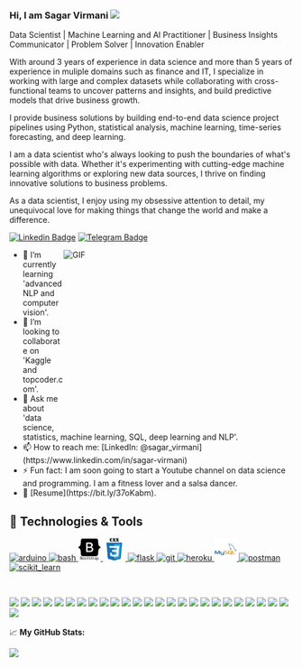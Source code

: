 ### Hi, I am Sagar Virmani <img src="https://raw.githubusercontent.com/MartinHeinz/MartinHeinz/master/wave.gif" width="30px">

Data Scientist | Machine Learning and AI Practitioner | Business Insights Communicator | Problem Solver | Innovation Enabler

With around 3 years of experience in data science and more than 5 years of experience in muliple domains such as finance and IT, I specialize in working with large and complex datasets while collaborating with cross-functional teams to uncover patterns and insights, and build predictive models that drive business growth.

I provide business solutions by building end-to-end data science project pipelines using Python, statistical analysis, machine learning, time-series forecasting, and deep learning.

I am a data scientist who's always looking to push the boundaries of what's possible with data. 
Whether it's experimenting with cutting-edge machine learning algorithms or exploring new data sources, I thrive on finding innovative solutions to business problems.

As a data scientist, I enjoy using my obsessive attention to detail, my unequivocal love for making things that change the world and make a difference.

[![Linkedin Badge](https://img.shields.io/badge/-LinkedIn-0e76a8?style=flat-square&logo=Linkedin&logoColor=white)](https://linkedin.com/in/sagar-virmani/)
[![Telegram Badge](https://img.shields.io/badge/-Telegram-0088cc?style=flat-square&logo=Telegram&logoColor=white)](https://t.me/sagar_virmani)
<!-- [![Website Badge](https://img.shields.io/badge/Website-3b5998?style=flat-square&logo=google-chrome&logoColor=white)](https://gkassym.netlify.app) -->
<!-- [![Twitter Badge](https://img.shields.io/badge/-Twitter-00acee?style=flat-square&logo=Twitter&logoColor=white)](https://twitter.com/GKassym) -->
<!-- [![Instagram Badge](https://img.shields.io/badge/-Instagram-e4405f?style=flat-square&logo=Instagram&logoColor=white)](https://instagram.com/gkassym/) -->
<!-- [![Medium Badge](https://img.shields.io/badge/medium-%2312100E.svg?&style=for-square&logo=medium&logoColor=white)](https://gapur-kassym.medium.com/) -->

<img align="right" alt="GIF" src="https://github.com/Gapur/Gapur/blob/master/coding.gif?raw=true" width="408" height="318" />
<ul>
<li>🌱 I’m currently learning 'advanced NLP and computer vision'.<br/>
<li>👯 I’m looking to collaborate on 'Kaggle and topcoder.com'.<br/>
<li>💬 Ask me about 'data science, statistics, machine learning, SQL, deep learning and NLP'.<br/>
<li>📫 How to reach me: [LinkedIn: @sagar_virmani](https://www.linkedin.com/in/sagar-virmani)<br/>
<li>⚡ Fun fact: I am soon going to start a Youtube channel on data science and programming. I am a fitness lover and a salsa dancer.<br/>
<li>📝 [Resume](https://bit.ly/37oKabm). 
</ul>


## 🔧 Technologies & Tools


<p align="left"> <a href="https://www.arduino.cc/" target="_blank"> <img src="https://cdn.worldvectorlogo.com/logos/arduino-1.svg" alt="arduino" width="40" height="40"/> </a> <a href="https://www.gnu.org/software/bash/" target="_blank"> <img src="https://www.vectorlogo.zone/logos/gnu_bash/gnu_bash-icon.svg" alt="bash" width="40" height="40"/> </a> <a href="https://getbootstrap.com" target="_blank"> <img src="https://raw.githubusercontent.com/devicons/devicon/master/icons/bootstrap/bootstrap-plain-wordmark.svg" alt="bootstrap" width="40" height="40"/> </a> <a href="https://www.w3schools.com/css/" target="_blank"> <img src="https://raw.githubusercontent.com/devicons/devicon/master/icons/css3/css3-original-wordmark.svg" alt="css3" width="40" height="40"/> </a><a href="https://flask.palletsprojects.com/" target="_blank"> <img src="https://www.vectorlogo.zone/logos/pocoo_flask/pocoo_flask-icon.svg" alt="flask" width="40" height="40"/> </a> <a href="https://git-scm.com/" target="_blank"> <img src="https://www.vectorlogo.zone/logos/git-scm/git-scm-icon.svg" alt="git" width="40" height="40"/> </a> <a href="https://heroku.com" target="_blank"> <img src="https://www.vectorlogo.zone/logos/heroku/heroku-icon.svg" alt="heroku" width="40" height="40"/> </a> <a href="https://www.mysql.com/" target="_blank"> <img src="https://raw.githubusercontent.com/devicons/devicon/master/icons/mysql/mysql-original-wordmark.svg" alt="mysql" width="40" height="40"/> </a><a href="https://postman.com" target="_blank"> <img src="https://www.vectorlogo.zone/logos/getpostman/getpostman-icon.svg" alt="postman" width="40" height="40"/> </a><a href="https://scikit-learn.org/" target="_blank"> <img src="https://upload.wikimedia.org/wikipedia/commons/0/05/Scikit_learn_logo_small.svg" alt="scikit_learn" width="40" height="40"/> </a></p>
<br/>

![](https://img.shields.io/badge/Editor-PyCharm-informational?style=flat&logo=intellij-idea&logoColor=white&color=2bbc8a)
![](https://img.shields.io/badge/Editor-Jupyter_notebook-informational?style=flat&logo=intellij-idea&logoColor=white&color=2bbc8a)
![](https://img.shields.io/badge/Editor-Google_collab-informational?style=flat&logo=intellij-idea&logoColor=white&color=2bbc8a)
![](https://img.shields.io/badge/Editor-Kaggle_notebooks-informational?style=flat&logo=intellij-idea&logoColor=white&color=2bbc8a)
![](https://img.shields.io/badge/Code-Python-informational?style=flat&logo=python&logoColor=white&color=2bbc8a)
![](https://img.shields.io/badge/Tools-SQL-informational?style=flat&logo=postgresql&logoColor=white&color=2bbc8a)
![](https://img.shields.io/badge/Tools-sklearn-informational?style=flat&logo=python&logoColor=white&color=2bbc8a)
![](https://img.shields.io/badge/Tools-pandas-informational?style=flat&logo=python&logoColor=white&color=2bbc8a)
![](https://img.shields.io/badge/Tools-numpy-informational?style=flat&logo=python&logoColor=white&color=2bbc8a)
![](https://img.shields.io/badge/Tools-seaborn-informational?style=flat&logo=python&logoColor=white&color=2bbc8a)
![](https://img.shields.io/badge/Tools-matplotlib-informational?style=flat&logo=python&logoColor=white&color=2bbc8a)
![](https://img.shields.io/badge/Tools-MLops-informational?style=flat&logo=red-hat-open-shift&logoColor=white&color=2bbc8a)
![](https://img.shields.io/badge/Tools-MLflow-informational?style=flat&logo=red-hat-open-shift&logoColor=white&color=2bbc8a)
![](https://img.shields.io/badge/Skills-Statistics-informational?style=flat&logo=python&logoColor=white&color=2bbc8a)
![](https://img.shields.io/badge/Skills-Data_analysis-informational?style=flat&logo=python&logoColor=white&color=2bbc8a)
![](https://img.shields.io/badge/Skills-Data_transformation-informational?style=flat&logo=python&logoColor=white&color=2bbc8a)
![](https://img.shields.io/badge/Skills-Feature_engineering-informational?style=flat&logo=python&logoColor=white&color=2bbc8a)
![](https://img.shields.io/badge/Skills-Feature_scaling-informational?style=flat&logo=python&logoColor=white&color=2bbc8a)
![](https://img.shields.io/badge/Skills-Feature_selection-informational?style=flat&logo=python&logoColor=white&color=2bbc8a)
![](https://img.shields.io/badge/Skills-Model_building-informational?style=flat&logo=python&logoColor=white&color=2bbc8a)
![](https://img.shields.io/badge/Skills-Model_deployment-informational?style=flat&logo=python&logoColor=white&color=2bbc8a)
![](https://img.shields.io/badge/Skills-Natural_language_processing-informational?style=flat&logo=python&logoColor=white&color=2bbc8a)
![](https://img.shields.io/badge/Skills-Deep_learning-informational?style=flat&logo=python&logoColor=white&color=2bbc8a)
![](https://img.shields.io/badge/Shell-Bash-informational?style=flat&logo=gnu-bash&logoColor=white&color=2bbc8a)
![](https://img.shields.io/badge/Cloud-AWS_EC2_instance-informational?style=flat&logo=digitalocean&logoColor=white&color=2bbc8a)
![](https://img.shields.io/badge/Cloud-Heroku-informational?style=flat&logo=digitalocean&logoColor=white&color=2bbc8a)



📈 **My GitHub Stats:**

<p>
  <img height="180em" src="https://github-readme-stats.vercel.app/api/top-langs/?username=sagar61205&exclude_repo=KNN-Image-Classification&show_icons=true&hide_border=true&layout=compact&langs_count=8"/>
</p>

